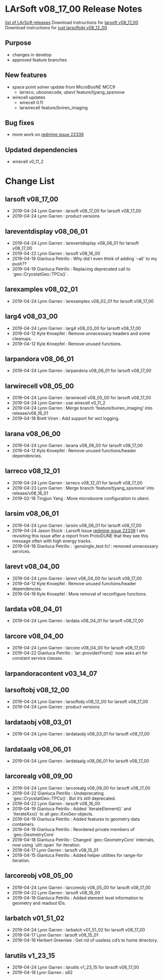 LArSoft v08_17_00 Release Notes
======================================================================

[list of LArSoft releases](LArSoft_release_list)
Download instructions for [larsoft v08_17_00](http://scisoft.fnal.gov/scisoft/bundles/larsoft/v08_17_00/larsoft-v08_17_00.html)
Download instructions for [just larsoftobj v08_12_00](http://scisoft.fnal.gov/scisoft/bundles/larsoftobj/v08_12_00/larsoftobj-v08_12_00.html)

Purpose
--------------------

-   changes in develop
-   approved feature branches

New features
------------------------------

-   space point solver update from MicroBooNE MCC9
    -   larreco, uboonecode, ubevt feature/tjyang_spsmove
-   wirecell updates
    -   wirecell 0.11
    -   larwirecell feature/bviren_imaging

Bug fixes
------------------------

-   more work on [redmine issue 22339](https://cdcvs.fnal.gov/redmine/issues/22339)

Updated dependencies
----------------------------------------------

-   wirecell v0_11_2

Change List
============================

larsoft v08_17_00
------------------------------------------

-   2019-04-24 Lynn Garren : larsoft v08_17_00 for larsoft v08_17_00
-   2019-04-24 Lynn Garren : product versions

lareventdisplay v08_06_01
----------------------------------------------------------

-   2019-04-24 Lynn Garren : lareventdisplay v08_06_01 for larsoft v08_17_00
-   2019-04-22 Lynn Garren : larsoft v08_16_00
-   2019-04-19 Gianluca Petrillo : Why did I even think of adding \`–all\` to my push??
-   2019-04-19 Gianluca Petrillo : Replacing deprecated call to \`geo::CryostatGeo::TPCs()\`.

larexamples v08_02_01
--------------------------------------------------

-   2019-04-24 Lynn Garren : larexamples v08_02_01 for larsoft v08_17_00

larg4 v08_03_00
--------------------------------------

-   2019-04-24 Lynn Garren : larg4 v08_03_00 for larsoft v08_17_00
-   2019-04-12 Kyle Knoepfel : Remove unnecessary headers and some cleanups.
-   2019-04-12 Kyle Knoepfel : Remove unused functions.

larpandora v08_06_01
------------------------------------------------

-   2019-04-24 Lynn Garren : larpandora v08_06_01 for larsoft v08_17_00

larwirecell v08_05_00
--------------------------------------------------

-   2019-04-24 Lynn Garren : larwirecell v08_05_00 for larsoft v08_17_00
-   2019-04-24 Lynn Garren : use wirecell v0_11_2
-   2019-04-24 Lynn Garren : Merge branch ‘feature/bviren_imaging’ into release/v08_16_01
-   2019-04-18 Brett Viren : Add support for wct logging.

larana v08_06_00
----------------------------------------

-   2019-04-24 Lynn Garren : larana v08_06_00 for larsoft v08_17_00
-   2019-04-12 Kyle Knoepfel : Remove unused functions/header dependencies.

larreco v08_12_01
------------------------------------------

-   2019-04-24 Lynn Garren : larreco v08_12_01 for larsoft v08_17_00
-   2019-04-23 Lynn Garren : Merge branch ‘feature/tjyang_spsmove’ into release/v08_16_01
-   2019-02-18 Tingjun Yang : Move microboone configuration to ubevt.

larsim v08_06_01
----------------------------------------

-   2019-04-24 Lynn Garren : larsim v08_06_01 for larsoft v08_17_00
-   2019-04-24 Jason Stock : Larsoft Issue [redmine issue 22339](https://cdcvs.fnal.gov/redmine/issues/22339) I am revisiting this issue after a report from ProtoDUNE that they see this message often with high energy tracks.
-   2019-04-18 Gianluca Petrillo : \`gensingle_test.fcl\`: removed unnecessary services.

larevt v08_04_00
----------------------------------------

-   2019-04-24 Lynn Garren : larevt v08_04_00 for larsoft v08_17_00
-   2019-04-12 Kyle Knoepfel : Remove unused functions/header dependencies.
-   2019-04-19 Kyle Knoepfel : More removal of reconfigure functions.

lardata v08_04_01
------------------------------------------

-   2019-04-24 Lynn Garren : lardata v08_04_01 for larsoft v08_17_00

larcore v08_04_00
------------------------------------------

-   2019-04-24 Lynn Garren : larcore v08_04_00 for larsoft v08_17_00
-   2019-04-22 Gianluca Petrillo : \`lar::providerFrom()\` now asks art for constant service classes.

larpandoracontent v03_14_07
--------------------------------------------------------------

larsoftobj v08_12_00
------------------------------------------------

-   2019-04-24 Lynn Garren : larsoftobj v08_12_00 for larsoft v08_17_00
-   2019-04-24 Lynn Garren : product versions

lardataobj v08_03_01
------------------------------------------------

-   2019-04-24 Lynn Garren : lardataobj v08_03_01 for larsoft v08_17_00

lardataalg v08_06_01
------------------------------------------------

-   2019-04-24 Lynn Garren : lardataalg v08_06_01 for larsoft v08_17_00

larcorealg v08_09_00
------------------------------------------------

-   2019-04-24 Lynn Garren : larcorealg v08_09_00 for larsoft v08_17_00
-   2019-04-22 Gianluca Petrillo : Undeprecating \`geo::CryostatGeo::TPCs()\`. But it’s still deprecated.
-   2019-04-22 Lynn Garren : larsoft v08_16_00
-   2019-04-19 Gianluca Petrillo : Added \`IterateElement()\` and \`IterateXxx()\` to all geo::XxxGeo objects.
-   2019-04-19 Gianluca Petrillo : Added features to geometry data containers.
-   2019-04-19 Gianluca Petrillo : Reordered private members of \`geo::GeometryCore\`
-   2019-04-18 Gianluca Petrillo : Changed \`geo::GeometryCore\` internals, now using \`util::span\` for iteration.
-   2019-04-17 Lynn Garren : larsoft v08_15_01
-   2019-04-15 Gianluca Petrillo : Added helper utilities for range-for iteration.

larcoreobj v08_05_00
------------------------------------------------

-   2019-04-24 Lynn Garren : larcoreobj v08_05_00 for larsoft v08_17_00
-   2019-04-22 Lynn Garren : larsoft v08_16_00
-   2019-04-19 Gianluca Petrillo : Added element level information to geometry and readout IDs.

larbatch v01_51_02
--------------------------------------------

-   2019-04-24 Lynn Garren : larbatch v01_51_02 for larsoft v08_17_00
-   2019-04-17 Lynn Garren : larsoft v08_15_01
-   2019-04-16 Herbert Greenlee : Get rid of useless cd’s to home directory.

larutils v1_23_15
------------------------------------------

-   2019-04-24 Lynn Garren : larutils v1_23_15 for larsoft v08_17_00
-   2019-04-18 Lynn Garren : s82
